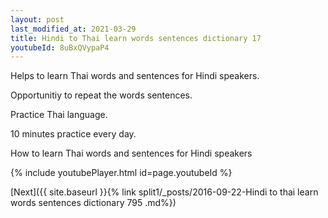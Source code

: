 ```yaml
---
layout: post
last_modified_at: 2021-03-29
title: Hindi to Thai learn words sentences dictionary 17 
youtubeId: 8uBxQVypaP4
---
```

 
 
Helps to learn Thai words and sentences for Hindi speakers.

Opportunitiy to repeat the words sentences. 

Practice Thai language. 
 
10 minutes practice every day. 
 
How to learn Thai words and sentences for Hindi speakers 
 
{% include youtubePlayer.html id=page.youtubeId %}
 
 
[Next]({{ site.baseurl }}{% link  split1/_posts/2016-09-22-Hindi to thai learn words sentences dictionary 795 .md%})
 
